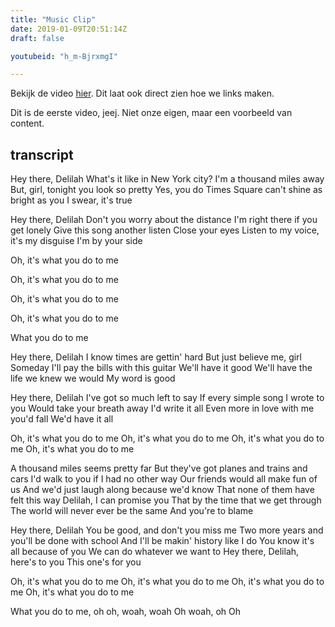 ```yaml
---
title: "Music Clip"
date: 2019-01-09T20:51:14Z
draft: false

youtubeid: "h_m-BjrxmgI"

---
```



Bekijk de video [hier](https://www.youtube.com/watch?v=h_m-BjrxmgI).
Dit laat ook direct zien hoe we links maken.

Dit is de eerste video, jeej.
Niet onze eigen, maar een voorbeeld van content.

## transcript

Hey there, Delilah
What's it like in New York city?
I'm a thousand miles away
But, girl, tonight you look so pretty
Yes, you do
Times Square can't shine as bright as you
I swear, it's true

Hey there, Delilah
Don't you worry about the distance
I'm right there if you get lonely
Give this song another listen
Close your eyes
Listen to my voice, it's my disguise
I'm by your side

Oh, it's what you do to me

Oh, it's what you do to me

Oh, it's what you do to me

Oh, it's what you do to me

What you do to me

Hey there, Delilah
I know times are gettin' hard
But just believe me, girl
Someday I'll pay the bills with this guitar
We'll have it good
We'll have the life we knew we would
My word is good

Hey there, Delilah
I've got so much left to say
If every simple song I wrote to you
Would take your breath away
I'd write it all
Even more in love with me you'd fall
We'd have it all

Oh, it's what you do to me
Oh, it's what you do to me
Oh, it's what you do to me
Oh, it's what you do to me

A thousand miles seems pretty far
But they've got planes and trains and cars
I'd walk to you if I had no other way
Our friends would all make fun of us
And we'd just laugh along because we'd know
That none of them have felt this way
Delilah, I can promise you
That by the time that we get through
The world will never ever be the same
And you're to blame

Hey there, Delilah
You be good, and don't you miss me
Two more years and you'll be done with school
And I'll be makin' history like I do
You know it's all because of you
We can do whatever we want to
Hey there, Delilah, here's to you
This one's for you

Oh, it's what you do to me
Oh, it's what you do to me
Oh, it's what you do to me
Oh, it's what you do to me

What you do to me, oh oh, woah, woah
Oh woah, oh
Oh


